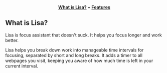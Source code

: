 <p align="center">
    <a href="#what-is-lisa?"><strong>What is Lisa?</strong></a> •
    <a href="#features"><strong>Features</strong></a>
</p>

## What is Lisa?
Lisa is focus assistant that doesn't suck. It helps you focus longer and work better.

Lisa helps you break down work into manageable time intervals for focusing,
separated by short and long breaks. It adds a timer to all webpages you visit,
keeping you aware of how much time is left in your current interval.
